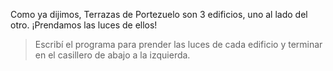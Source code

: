 Como ya dijimos, Terrazas de Portezuelo son 3 edificios, uno al lado del otro. ¡Prendamos las luces de ellos!

> Escribí el programa para prender las luces de cada edificio y terminar en el casillero de abajo a la izquierda.
